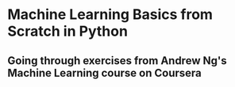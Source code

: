 # Machine Learning Basics from Scratch in Python

## Going through exercises from Andrew Ng's Machine Learning course on Coursera

